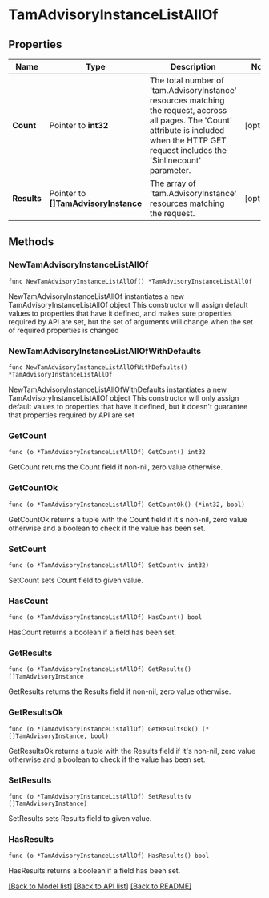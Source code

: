 # TamAdvisoryInstanceListAllOf

## Properties

Name | Type | Description | Notes
------------ | ------------- | ------------- | -------------
**Count** | Pointer to **int32** | The total number of &#39;tam.AdvisoryInstance&#39; resources matching the request, accross all pages. The &#39;Count&#39; attribute is included when the HTTP GET request includes the &#39;$inlinecount&#39; parameter. | [optional] 
**Results** | Pointer to [**[]TamAdvisoryInstance**](tam.AdvisoryInstance.md) | The array of &#39;tam.AdvisoryInstance&#39; resources matching the request. | [optional] 

## Methods

### NewTamAdvisoryInstanceListAllOf

`func NewTamAdvisoryInstanceListAllOf() *TamAdvisoryInstanceListAllOf`

NewTamAdvisoryInstanceListAllOf instantiates a new TamAdvisoryInstanceListAllOf object
This constructor will assign default values to properties that have it defined,
and makes sure properties required by API are set, but the set of arguments
will change when the set of required properties is changed

### NewTamAdvisoryInstanceListAllOfWithDefaults

`func NewTamAdvisoryInstanceListAllOfWithDefaults() *TamAdvisoryInstanceListAllOf`

NewTamAdvisoryInstanceListAllOfWithDefaults instantiates a new TamAdvisoryInstanceListAllOf object
This constructor will only assign default values to properties that have it defined,
but it doesn't guarantee that properties required by API are set

### GetCount

`func (o *TamAdvisoryInstanceListAllOf) GetCount() int32`

GetCount returns the Count field if non-nil, zero value otherwise.

### GetCountOk

`func (o *TamAdvisoryInstanceListAllOf) GetCountOk() (*int32, bool)`

GetCountOk returns a tuple with the Count field if it's non-nil, zero value otherwise
and a boolean to check if the value has been set.

### SetCount

`func (o *TamAdvisoryInstanceListAllOf) SetCount(v int32)`

SetCount sets Count field to given value.

### HasCount

`func (o *TamAdvisoryInstanceListAllOf) HasCount() bool`

HasCount returns a boolean if a field has been set.

### GetResults

`func (o *TamAdvisoryInstanceListAllOf) GetResults() []TamAdvisoryInstance`

GetResults returns the Results field if non-nil, zero value otherwise.

### GetResultsOk

`func (o *TamAdvisoryInstanceListAllOf) GetResultsOk() (*[]TamAdvisoryInstance, bool)`

GetResultsOk returns a tuple with the Results field if it's non-nil, zero value otherwise
and a boolean to check if the value has been set.

### SetResults

`func (o *TamAdvisoryInstanceListAllOf) SetResults(v []TamAdvisoryInstance)`

SetResults sets Results field to given value.

### HasResults

`func (o *TamAdvisoryInstanceListAllOf) HasResults() bool`

HasResults returns a boolean if a field has been set.


[[Back to Model list]](../README.md#documentation-for-models) [[Back to API list]](../README.md#documentation-for-api-endpoints) [[Back to README]](../README.md)


